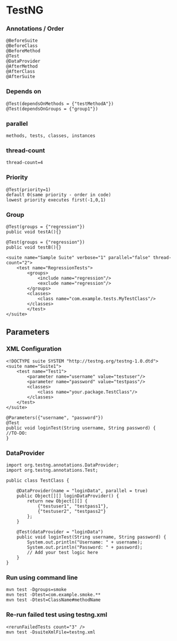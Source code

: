 # TestNG
### Annotations / Order
    @BeforeSuite
    @BeforeClass
    @BeforeMethod
    @Test
    @DataProvider
    @AfterMethod
    @AfterClass
    @AfterSuite
### Depends on
    @Test(dependsOnMethods = {"testMethodA"})
    @Test(dependsOnGroups = {"group1"})

### parallel
    methods, tests, classes, instances

### thread-count
    thread-count=4
### Priority
    @Test(priority=1)
    default 0(same priority - order in code)
    lowest priority executes first(-1,0,1)
### Group
    @Test(groups = {"regression"})
    public void testA(){}

    @Test(groups = {"regression"})
    public void testB(){}

    <suite name="Sample Suite" verbose="1" parallel="false" thread-count="2">    
        <test name="RegressionTests">
            <groups>
                <include name="regression"/>
                <exclude name="regression"/>
            </groups>
            <classes>
                <class name="com.example.tests.MyTestClass"/>
            </classes>
            </test>
    </suite>
## Parameters
### XML Configuration
    <!DOCTYPE suite SYSTEM "http://testng.org/testng-1.0.dtd">
    <suite name="Suite1">
        <test name="Test1">
            <parameter name="username" value="testuser"/>
            <parameter name="password" value="testpass"/>
            <classes>
                <class name="your.package.TestClass"/>
            </classes>
        </test>
    </suite>

    @Parameters({"username", "password"})
    @Test
    public void loginTest(String username, String password) {
    //TO-DO:
    }

### DataProvider
    import org.testng.annotations.DataProvider;
    import org.testng.annotations.Test;

    public class TestClass {
    
        @DataProvider(name = "loginData", parallel = true)
        public Object[][] loginDataProvider() {
            return new Object[][] {
                {"testuser1", "testpass1"},
                {"testuser2", "testpass2"}
            };
        }
    
        @Test(dataProvider = "loginData")
        public void loginTest(String username, String password) {
            System.out.println("Username: " + username);
            System.out.println("Password: " + password);
            // Add your test logic here
        }
    }

### Run using command line
    mvn test -Dgroups=smoke
    mvn test -Dtest=com.example.smoke.**
    mvn test -Dtest=ClassName#methodName

### Re-run failed test using testng.xml
    <rerunFailedTests count="3" />
    mvn test -DsuiteXmlFile=testng.xml
